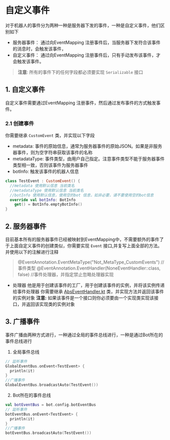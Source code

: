 # 自定义事件
对于机器人的事件分为两种一种是服务器下发的事件，一种是自定义事件，他们区别如下
* 服务器事件： 通过向EventMapping 注册事件后，当服务器下发符合该事件的消息时，会触发该事件，
* 自定义事件： 通过向EventMapping 注册事件后，只有手动发布该事件，才会触发该事件。

> **注意**: 所有的事件下的任何字段都必须要实现 `Serializable` 接口

## 1. 自定义事件
自定义事件需要通过EventMapping 注册事件，然后通过发布事件的方式触发事件。
### 2.1 创建事件
你需要继承 `CustomEvent` 类，并实现以下字段
* metadata: 事件的原始信息，通常为服务器事件的原始JSON。如果是非服务器事件，则为空字符串获取该事件的名称
* metadataType: 事件类型，由用户自己指定。注意事件类型不能于服务器事件类型相一致，否则该事件为服务器事件
* botInfo: 触发该事件的机器人信息
```kotlin
class TestEvent : CustomEvent() {
  //metadata 使用默认信息 当前类名
  //metadataType 使用默认信息 当前类名
  //botInfo 使用默认信息，使用空的bot 信息，如非必要，请不要使用空的bot信息
  override val botInfo: BotInfo
    get() = BotInfo.emptyBotInfo()
}
```

## 2. 服务器事件
目前基本所有的服务器事件已经被映射到EventMapping中，不需要额外的事件了
于上面自定义事件的创建类似，你需要实现 `Event` 接口,并复写上面全部的方法。并使用以下的注解进行注释
> @EventAnnotation.EventMetaType("Not_MetaType_CustomEvents") //事件类型
> @EventAnnotation.EventHandler(NoneEventHandler::class, false) //事件处理器，并指定禁止忽略处理器实现

* 处理器
他是用于创建该事件的工厂，用于创建该事件的实例，并将该实例传递给事件处理器
你需要继承 [AbsEventHandler.kt](..%2Fsrc%2Fmain%2Fkotlin%2Fcom%2Fgithub%2Fzimoyin%2Fqqbot%2Fevent%2Fsupporter%2FAbsEventHandler.kt) 类，并实现方法并返回该事件的实例对象
**注意:** 如果该事件是一个接口则你必须要由一个实现类实现该接口，并返回该实现类的实例对象


## 3. 广播事件
事件广播由两种方式进行，一种通过全局的事件总线进行，一种是通过Bot所在的事件总线进行

1. 全局事件总线
```kotlin
// 监听事件
GlobalEventBus.onEvent<TestEvent> {
  println(it)
}
//广播事件
GlobalEventBus.broadcastAuto(TestEvent())
```

2. Bot所在的事件总线

```kotlin
val botEventBus = bot.config.botEventBus
// 监听事件
botEventBus.onEvent<TestEvent> {
  println(it)
}
//广播事件
botEventBus.broadcastAuto(TestEvent())
```
